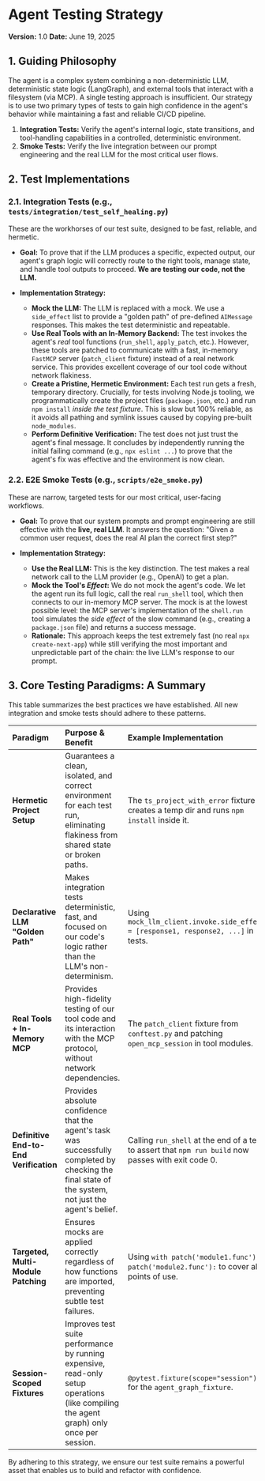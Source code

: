 # Agent Testing Strategy

**Version:** 1.0
**Date:** June 19, 2025

## 1. Guiding Philosophy

The agent is a complex system combining a non-deterministic LLM, deterministic state logic (LangGraph), and external tools that interact with a filesystem (via MCP). A single testing approach is insufficient. Our strategy is to use two primary types of tests to gain high confidence in the agent's behavior while maintaining a fast and reliable CI/CD pipeline.

1.  **Integration Tests:** Verify the agent's internal logic, state transitions, and tool-handling capabilities in a controlled, deterministic environment.
2.  **Smoke Tests:** Verify the live integration between our prompt engineering and the real LLM for the most critical user flows.

## 2. Test Implementations

### 2.1. Integration Tests (e.g., `tests/integration/test_self_healing.py`)

These are the workhorses of our test suite, designed to be fast, reliable, and hermetic.

*   **Goal:** To prove that if the LLM produces a specific, expected output, our agent's graph logic will correctly route to the right tools, manage state, and handle tool outputs to proceed. **We are testing our code, not the LLM.**

*   **Implementation Strategy:**
    *   **Mock the LLM:** The LLM is replaced with a mock. We use a `side_effect` list to provide a "golden path" of pre-defined `AIMessage` responses. This makes the test deterministic and repeatable.
    *   **Use Real Tools with an In-Memory Backend:** The test invokes the agent's *real* tool functions (`run_shell`, `apply_patch`, etc.). However, these tools are patched to communicate with a fast, in-memory `FastMCP` server (`patch_client` fixture) instead of a real network service. This provides excellent coverage of our tool code without network flakiness.
    *   **Create a Pristine, Hermetic Environment:** Each test run gets a fresh, temporary directory. Crucially, for tests involving Node.js tooling, we programmatically create the project files (`package.json`, etc.) and run `npm install` *inside the test fixture*. This is slow but 100% reliable, as it avoids all pathing and symlink issues caused by copying pre-built `node_modules`.
    *   **Perform Definitive Verification:** The test does not just trust the agent's final message. It concludes by independently running the initial failing command (e.g., `npx eslint ...`) to prove that the agent's fix was effective and the environment is now clean.

### 2.2. E2E Smoke Tests (e.g., `scripts/e2e_smoke.py`)

These are narrow, targeted tests for our most critical, user-facing workflows.

*   **Goal:** To prove that our system prompts and prompt engineering are still effective with the **live, real LLM**. It answers the question: "Given a common user request, does the real AI plan the correct first step?"

*   **Implementation Strategy:**
    *   **Use the Real LLM:** This is the key distinction. The test makes a real network call to the LLM provider (e.g., OpenAI) to get a plan.
    *   **Mock the Tool's *Effect*:** We do not mock the agent's code. We let the agent run its full logic, call the real `run_shell` tool, which then connects to our in-memory MCP server. The mock is at the lowest possible level: the MCP server's implementation of the `shell.run` tool simulates the *side effect* of the slow command (e.g., creating a `package.json` file) and returns a success message.
    *   **Rationale:** This approach keeps the test extremely fast (no real `npx create-next-app`) while still verifying the most important and unpredictable part of the chain: the live LLM's response to our prompt.

## 3. Core Testing Paradigms: A Summary

This table summarizes the best practices we have established. All new integration and smoke tests should adhere to these patterns.

| Paradigm | Purpose & Benefit | Example Implementation |
| :--- | :--- | :--- |
| **Hermetic Project Setup** | Guarantees a clean, isolated, and correct environment for each test run, eliminating flakiness from shared state or broken paths. | The `ts_project_with_error` fixture creates a temp dir and runs `npm install` inside it. |
| **Declarative LLM "Golden Path"** | Makes integration tests deterministic, fast, and focused on our code's logic rather than the LLM's non-determinism. | Using `mock_llm_client.invoke.side_effect = [response1, response2, ...]` in tests. |
| **Real Tools + In-Memory MCP** | Provides high-fidelity testing of our tool code and its interaction with the MCP protocol, without network dependencies. | The `patch_client` fixture from `conftest.py` and patching `open_mcp_session` in tool modules. |
| **Definitive End-to-End Verification** | Provides absolute confidence that the agent's task was successfully completed by checking the final state of the system, not just the agent's belief. | Calling `run_shell` at the end of a test to assert that `npm run build` now passes with exit code 0. |
| **Targeted, Multi-Module Patching** | Ensures mocks are applied correctly regardless of how functions are imported, preventing subtle test failures. | Using `with patch('module1.func'), patch('module2.func'):` to cover all points of use. |
| **Session-Scoped Fixtures** | Improves test suite performance by running expensive, read-only setup operations (like compiling the agent graph) only once per session. | `@pytest.fixture(scope="session")` for the `agent_graph_fixture`. |

By adhering to this strategy, we ensure our test suite remains a powerful asset that enables us to build and refactor with confidence.
